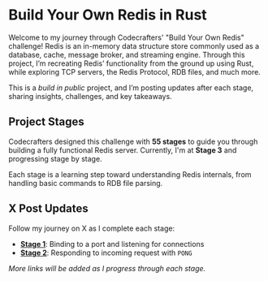 # Build Your Own Redis in Rust

Welcome to my journey through Codecrafters' "Build Your Own Redis" challenge! Redis is an in-memory data structure store commonly used as a database, cache, message broker, and streaming engine. Through this project, I’m recreating Redis’ functionality from the ground up using Rust, while exploring TCP servers, the Redis Protocol, RDB files, and much more.

This is a *build in public* project, and I’m posting updates after each stage, sharing insights, challenges, and key takeaways.

## Project Stages

Codecrafters designed this challenge with **55 stages** to guide you through building a fully functional Redis server. Currently, I'm at **Stage 3** and progressing stage by stage.

Each stage is a learning step toward understanding Redis internals, from handling basic commands to RDB file parsing.

## X Post Updates

Follow my journey on X as I complete each stage:

- **[Stage 1](https://x.com/GerdusM/status/1851677627859320912)**: Binding to a port and listening for connections
- **[Stage 2](https://x.com/GerdusM/status/1851705922336510172)**: Responding to incoming request with `PONG`

*More links will be added as I progress through each stage.*


